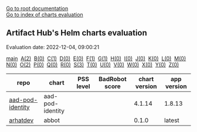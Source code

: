 [Go to root documentation](https://vicenteherrera.com/secobs-charts)  
[Go to index of charts evaluation](https://vicenteherrera.com/secobs-charts/docs/generated/charts_levels)

## Artifact Hub's Helm charts evaluation

Evaluation date: 2022-12-04, 09:00:21

[main](./charts_levels)&nbsp; [A(2)](./charts_levels_a)&nbsp; [B(0)](./charts_levels_b)&nbsp; [C(1)](./charts_levels_c)&nbsp; [D(0)](./charts_levels_d)&nbsp; [E(0)](./charts_levels_e)&nbsp; [F(1)](./charts_levels_f)&nbsp; [G(1)](./charts_levels_g)&nbsp; [H(0)](./charts_levels_h)&nbsp; [I(0)](./charts_levels_i)&nbsp; [J(0)](./charts_levels_j)&nbsp; [K(0)](./charts_levels_k)&nbsp; [L(0)](./charts_levels_l)&nbsp; [M(0)](./charts_levels_m)&nbsp; [N(0)](./charts_levels_n)&nbsp; [O(2)](./charts_levels_o)&nbsp; [P(0)](./charts_levels_p)&nbsp; [Q(0)](./charts_levels_q)&nbsp; [R(0)](./charts_levels_r)&nbsp; [S(3)](./charts_levels_s)&nbsp; [T(0)](./charts_levels_t)&nbsp; [U(0)](./charts_levels_u)&nbsp; [V(0)](./charts_levels_v)&nbsp; [W(0)](./charts_levels_w)&nbsp; [X(0)](./charts_levels_x)&nbsp; [Y(0)](./charts_levels_y)&nbsp; [Z(0)](./charts_levels_z)&nbsp; 

| repo | chart | PSS level | BadRobot score | chart version | app version |
|------|------|------|------|------|------|
| [aad-pod-identity](https://raw.githubusercontent.com/Azure/aad-pod-identity/master/charts) | aad-pod-identity |  |  | 4.1.14 | 1.8.13 |
| [arhatdev](https://helm-charts.arhat.dev) | abbot |  |  | 0.1.0 | latest |
